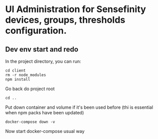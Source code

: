 # UI Administration for Sensefinity devices, groups, thresholds configuration.

## Dev env start and redo

In the project directory, you can run:

```
cd client
rm -r node_modules
npm install
```

Go back do project root

```
cd ..
```

Put down container and volume if it's been used before 
(thi is essential when npm packs have been updated)

```
docker-compose down -v
```

Now start docker-compose usual way

